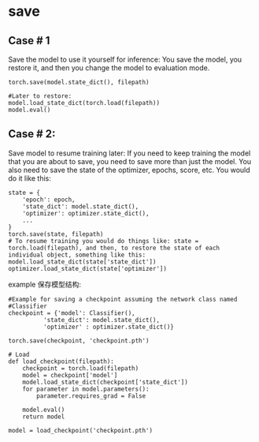 # save 

 
## Case # 1
 Save the model to use it yourself for inference: You save the model, you restore it, and then you change the model to evaluation mode. 
```
torch.save(model.state_dict(), filepath)

#Later to restore:
model.load_state_dict(torch.load(filepath))
model.eval()
```

## Case # 2:
 Save model to resume training later: If you need to keep training the model that you are about to save, you need to save more than just the model. You also need to save the state of the optimizer, epochs, score, etc. You would do it like this:



```
state = {
    'epoch': epoch,
    'state_dict': model.state_dict(),
    'optimizer': optimizer.state_dict(),
    ...
}
torch.save(state, filepath)
# To resume training you would do things like: state = torch.load(filepath), and then, to restore the state of each individual object, something like this:
model.load_state_dict(state['state_dict'])
optimizer.load_state_dict(state['optimizer'])
```

example 保存模型结构:
```
#Example for saving a checkpoint assuming the network class named #Classifier
checkpoint = {'model': Classifier(),
          'state_dict': model.state_dict(),
          'optimizer' : optimizer.state_dict()}

torch.save(checkpoint, 'checkpoint.pth')

# Load 
def load_checkpoint(filepath):
    checkpoint = torch.load(filepath)
    model = checkpoint['model']
    model.load_state_dict(checkpoint['state_dict'])
    for parameter in model.parameters():
        parameter.requires_grad = False

    model.eval()
    return model

model = load_checkpoint('checkpoint.pth')
```